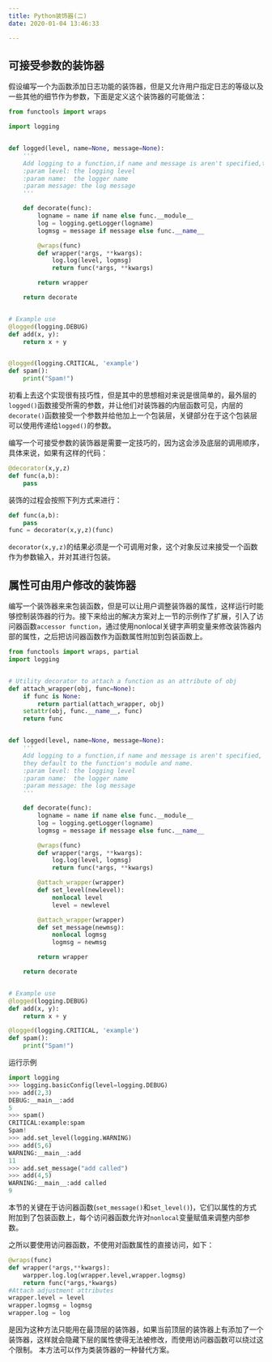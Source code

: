 ```yaml
---
title: Python装饰器(二)
date: 2020-01-04 13:46:33

---
```

## 可接受参数的装饰器

假设编写一个为函数添加日志功能的装饰器，但是又允许用户指定日志的等级以及一些其他的细节作为参数，下面是定义这个装饰器的可能做法：
<!--more-->
```python
from functools import wraps

import logging


def logged(level, name=None, message=None):
    '''
    Add logging to a function,if name and message is aren't specified,they default to the function's module and name.
    :param level: the logging level
    :param name:  the logger name
    :param message: the log message
    '''

    def decorate(func):
        logname = name if name else func.__module__
        log = logging.getLogger(logname)
        logmsg = message if message else func.__name__

        @wraps(func)
        def wrapper(*args, **kwargs):
            log.log(level, logmsg)
            return func(*args, **kwargs)

        return wrapper

    return decorate


# Example use
@logged(logging.DEBUG)
def add(x, y):
    return x + y


@logged(logging.CRITICAL, 'example')
def spam():
    print("Spam!")
```

初看上去这个实现很有技巧性，但是其中的思想相对来说是很简单的，最外层的`logged()`函数接受所需的参数，并让他们对装饰器的内层函数可见，内层的`decorate()`函数接受一个参数并给他加上一个包装层，关键部分在于这个包装层可以使用传递给`logged()`的参数。

编写一个可接受参数的装饰器是需要一定技巧的，因为这会涉及底层的调用顺序，具体来说，如果有这样的代码：
```python
@decorator(x,y,z)
def func(a,b):
    pass
```
装饰的过程会按照下列方式来进行：
``` python
def func(a,b):
    pass
func = decorator(x,y,z)(func)
```
`decorator(x,y,z)`的结果必须是一个可调用对象，这个对象反过来接受一个函数作为参数输入，并对其进行包装。

## 属性可由用户修改的装饰器

编写一个装饰器来来包装函数，但是可以让用户调整装饰器的属性，这样运行时能够控制装饰器的行为。接下来给出的解决方案对上一节的示例作了扩展，引入了访问器函数`accessor function`，通过使用nonlocal关键字声明变量来修改装饰器内部的属性，之后把访问器函数作为函数属性附加到包装函数上。
```python
from functools import wraps, partial
import logging


# Utility decorator to attach a function as an attribute of obj
def attach_wrapper(obj, func=None):
    if func is None:
        return partial(attach_wrapper, obj)
    setattr(obj, func.__name__, func)
    return func


def logged(level, name=None, message=None):
    '''
    Add logging to a function,if name and message is aren't specified,
    they default to the function's module and name.
    :param level: the logging level
    :param name:  the logger name
    :param message: the log message
    '''

    def decorate(func):
        logname = name if name else func.__module__
        log = logging.getLogger(logname)
        logmsg = message if message else func.__name__

        @wraps(func)
        def wrapper(*args, **kwargs):
            log.log(level, logmsg)
            return func(*args, **kwargs)

        @attach_wrapper(wrapper)
        def set_level(newlevel):
            nonlocal level
            level = newlevel

        @attach_wrapper(wrapper)
        def set_message(newmsg):
            nonlocal logmsg
            logmsg = newmsg

        return wrapper

    return decorate


# Example use
@logged(logging.DEBUG)
def add(x, y):
    return x + y

@logged(logging.CRITICAL, 'example')
def spam():
    print("Spam!")
```
运行示例
```python
import logging
>>> logging.basicConfig(level=logging.DEBUG)
>>> add(2,3)
DEBUG:__main__:add
5
>>> spam()
CRITICAL:example:spam
Spam!
>>> add.set_level(logging.WARNING)
>>> add(5,6)
WARNING:__main__:add
11
>>> add.set_message("add called")
>>> add(4,5)
WARNING:__main__:add called
9
```
本节的关键在于访问器函数(`set_message()`和`set_level()`)，它们以属性的方式附加到了包装函数上，每个访问器函数允许对`nonlocal`变量赋值来调整内部参数。

之所以要使用访问器函数，不使用对函数属性的直接访问，如下：
```python
@wraps(func)
def wrapper(*args,**kwargs):
    warpper.log.log(wrapper.level,wrapper.logmsg)
    return func(*args,*kwargs)
#Attach adjustment attributes
wrapper.level = level
wrapper.logmsg = logmsg
wrapper.log = log
```
是因为这种方法只能用在最顶层的装饰器，如果当前顶层的装饰器上有添加了一个装饰器，这样就会隐藏下层的属性使得无法被修改，而使用访问器函数可以绕过这个限制。
本方法可以作为类装饰器的一种替代方案。
